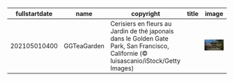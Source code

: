 |fullstartdate|name|copyright|title|image|
|--|--|--|--|--|
202105010400|GGTeaGarden|Cerisiers en fleurs au Jardin de thé japonais dans le Golden Gate Park, San Francisco, Californie (© luisascanio/iStock/Getty Images)||![](/fr-CA/2021/05/202105010400GGTeaGarden.jpg)|
